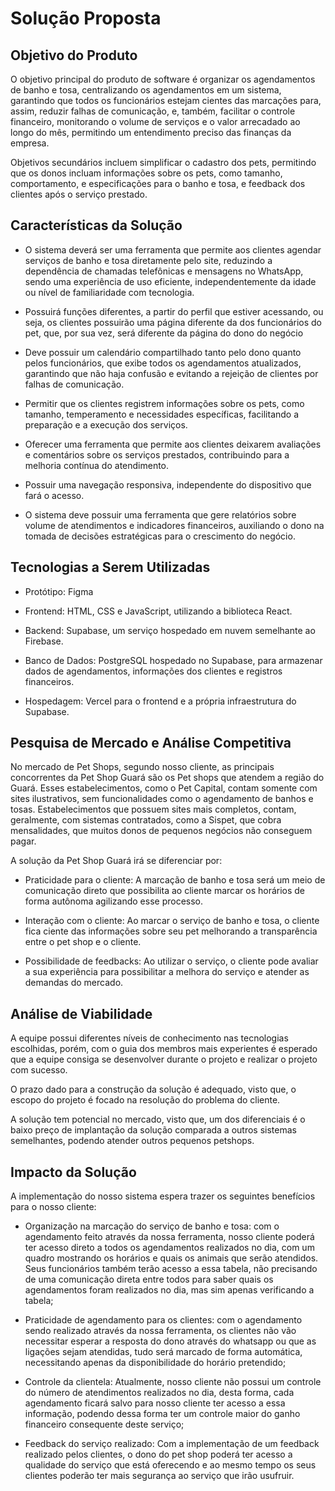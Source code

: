 # Solução Proposta

## Objetivo do Produto

O objetivo principal do produto de software é organizar os agendamentos de banho e tosa, centralizando os agendamentos em um sistema, garantindo que todos os funcionários estejam cientes das marcações para, assim, reduzir falhas de comunicação, e, também, facilitar o controle financeiro, monitorando o volume de serviços e o valor arrecadado ao longo do mês, permitindo um entendimento preciso das finanças da empresa. 

Objetivos secundários incluem simplificar o cadastro dos pets, permitindo que os donos incluam informações sobre os pets, como tamanho, comportamento, e especificações para o banho e tosa, e feedback dos clientes após o serviço prestado. 


## Características da Solução 

- O sistema deverá ser uma ferramenta que permite aos clientes agendar serviços de banho e tosa diretamente pelo site, reduzindo a dependência de chamadas telefônicas e mensagens no WhatsApp, sendo uma experiência de uso eficiente, independentemente da idade ou nível de familiaridade com tecnologia. 

- Possuirá funções diferentes, a partir do perfil que estiver acessando, ou seja, os clientes possuirão uma página diferente da dos funcionários do pet, que, por sua vez, será diferente da página do dono do negócio 

- Deve possuir um calendário compartilhado tanto pelo dono quanto pelos funcionários, que exibe todos os agendamentos atualizados, garantindo que não haja confusão e evitando a rejeição de clientes por falhas de comunicação. 

- Permitir que os clientes registrem informações sobre os pets, como tamanho, temperamento e necessidades específicas, facilitando a preparação e a execução dos serviços. 

- Oferecer uma ferramenta que permite aos clientes deixarem avaliações e comentários sobre os serviços prestados, contribuindo para a melhoria contínua do atendimento. 

- Possuir uma navegação responsiva, independente do dispositivo que fará o acesso. 

- O sistema deve possuir uma ferramenta que gere relatórios sobre volume de atendimentos e indicadores financeiros, auxiliando o dono na tomada de decisões estratégicas para o crescimento do negócio. 

## Tecnologias a Serem Utilizadas 

- Protótipo: Figma 

- Frontend: HTML, CSS e JavaScript, utilizando a biblioteca React. 

- Backend: Supabase, um serviço hospedado em nuvem semelhante ao Firebase. 

- Banco de Dados: PostgreSQL hospedado no Supabase, para armazenar dados de agendamentos, informações dos clientes e registros financeiros. 

- Hospedagem: Vercel para o frontend e a própria infraestrutura do Supabase. 

## Pesquisa de Mercado e Análise Competitiva 

No mercado de Pet Shops, segundo nosso cliente, as principais concorrentes da Pet Shop Guará são os Pet shops que atendem a região do Guará. Esses estabelecimentos, como o Pet Capital, contam somente com sites ilustrativos, sem funcionalidades como o agendamento de banhos e tosas. Estabelecimentos que possuem sites mais completos, contam, geralmente, com sistemas contratados, como a Sispet, que cobra mensalidades, que muitos donos de pequenos negócios não conseguem pagar. 

A solução da Pet Shop Guará irá se diferenciar por: 

- Praticidade para o cliente: A marcação de banho e tosa será um meio de comunicação direto que possibilita ao cliente marcar os horários de forma autônoma agilizando esse processo. 

- Interação com o cliente: Ao marcar o serviço de banho e tosa, o cliente fica ciente das informações sobre seu pet melhorando a transparência entre o pet shop e o cliente. 

- Possibilidade de feedbacks: Ao utilizar o serviço, o cliente pode avaliar a sua experiência para possibilitar a melhora do serviço e atender as demandas do mercado. 

## Análise de Viabilidade 

A equipe possui diferentes níveis de conhecimento nas tecnologias escolhidas, porém, com o guia dos membros mais experientes é esperado que a equipe consiga se desenvolver durante o projeto e realizar o projeto com sucesso.  

O prazo dado para a construção da solução é adequado, visto que, o escopo do projeto é focado na resolução do problema do cliente.  

A solução tem potencial no mercado, visto que, um dos diferenciais é o baixo preço de implantação da solução comparada a outros sistemas semelhantes, podendo atender outros pequenos petshops. 



## Impacto da Solução 

A implementação do nosso sistema espera trazer os seguintes benefícios para o nosso cliente:  

- Organização na marcação do serviço de banho e tosa: com o agendamento feito através da nossa ferramenta, nosso cliente poderá ter acesso direto a todos os agendamentos realizados no dia, com um quadro mostrando os horários e quais os animais que serão atendidos. Seus funcionários também terão acesso a essa tabela, não precisando de uma comunicação direta entre todos para saber quais os agendamentos foram realizados no dia, mas sim apenas verificando a tabela; 

- Praticidade de agendamento para os clientes: com o agendamento sendo realizado através da nossa ferramenta, os clientes não vão necessitar esperar a resposta do dono através do whatsapp ou que as ligações sejam atendidas, tudo será marcado de forma automática, necessitando apenas da disponibilidade do horário pretendido;  

- Controle da clientela: Atualmente, nosso cliente não possui um controle do número de atendimentos realizados no dia, desta forma, cada agendamento ficará salvo para nosso cliente ter acesso a essa informação, podendo dessa forma ter um controle maior do ganho financeiro consequente deste serviço; 

- Feedback do serviço realizado: Com a implementação de um feedback realizado pelos clientes, o dono do pet shop poderá ter acesso a qualidade do serviço que está oferecendo e ao mesmo tempo os seus clientes poderão ter mais segurança ao serviço que irão usufruir.  
 